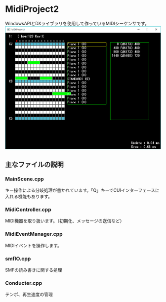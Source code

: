 # MidiProject2
WindowsAPIとDXライブラリを使用して作っているMIDIシーケンサです。
![スクリーンショット](ScreenShot.png)

## 主なファイルの説明
### MainScene.cpp
キー操作による分岐処理が書かれています。「Q」キーでCUIインターフェースに入れる機能もあります。

### MidiController.cpp
MIDI機器を取り扱います。（初期化、メッセージの送信など）

### MidiEventManager.cpp
MIDIイベントを操作します。

### smfIO.cpp
SMFの読み書きに関する処理

### Conducter.cpp
テンポ、再生速度の管理
